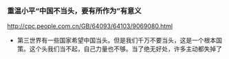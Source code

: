 ### 重温小平“中国不当头，要有所作为”有意义
http://cpc.people.com.cn/GB/64093/64103/9069080.html
- 第三世界有一些国家希望中国当头。但是我们千万不要当头，这是一个根本国策。这个头我们当不起，自己力量也不够。当了绝无好处，许多主动都失掉了